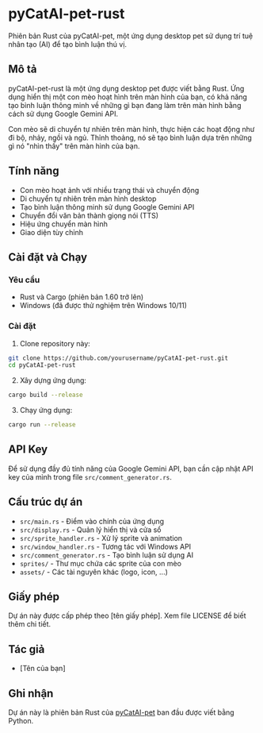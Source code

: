 # pyCatAI-pet-rust

Phiên bản Rust của pyCatAI-pet, một ứng dụng desktop pet sử dụng trí tuệ nhân tạo (AI) để tạo bình luận thú vị.

## Mô tả

pyCatAI-pet-rust là một ứng dụng desktop pet được viết bằng Rust. Ứng dụng hiển thị một con mèo hoạt hình trên màn hình của bạn, có khả năng tạo bình luận thông minh về những gì bạn đang làm trên màn hình bằng cách sử dụng Google Gemini API.

Con mèo sẽ di chuyển tự nhiên trên màn hình, thực hiện các hoạt động như đi bộ, nhảy, ngồi và ngủ. Thỉnh thoảng, nó sẽ tạo bình luận dựa trên những gì nó "nhìn thấy" trên màn hình của bạn.

## Tính năng

- Con mèo hoạt ảnh với nhiều trạng thái và chuyển động
- Di chuyển tự nhiên trên màn hình desktop
- Tạo bình luận thông minh sử dụng Google Gemini API
- Chuyển đổi văn bản thành giọng nói (TTS)
- Hiệu ứng chuyển màn hình
- Giao diện tùy chỉnh

## Cài đặt và Chạy

### Yêu cầu

- Rust và Cargo (phiên bản 1.60 trở lên)
- Windows (đã được thử nghiệm trên Windows 10/11)

### Cài đặt

1. Clone repository này:

```bash
git clone https://github.com/yourusername/pyCatAI-pet-rust.git
cd pyCatAI-pet-rust
```

2. Xây dựng ứng dụng:

```bash
cargo build --release
```

3. Chạy ứng dụng:

```bash
cargo run --release
```

## API Key

Để sử dụng đầy đủ tính năng của Google Gemini API, bạn cần cập nhật API key của mình trong file `src/comment_generator.rs`.

## Cấu trúc dự án

- `src/main.rs` - Điểm vào chính của ứng dụng
- `src/display.rs` - Quản lý hiển thị và cửa sổ
- `src/sprite_handler.rs` - Xử lý sprite và animation
- `src/window_handler.rs` - Tương tác với Windows API
- `src/comment_generator.rs` - Tạo bình luận sử dụng AI
- `sprites/` - Thư mục chứa các sprite của con mèo
- `assets/` - Các tài nguyên khác (logo, icon, ...)

## Giấy phép

Dự án này được cấp phép theo [tên giấy phép]. Xem file LICENSE để biết thêm chi tiết.

## Tác giả

- [Tên của bạn]

## Ghi nhận

Dự án này là phiên bản Rust của [pyCatAI-pet](https://github.com/yourusername/pyCatAI-pet) ban đầu được viết bằng Python.
